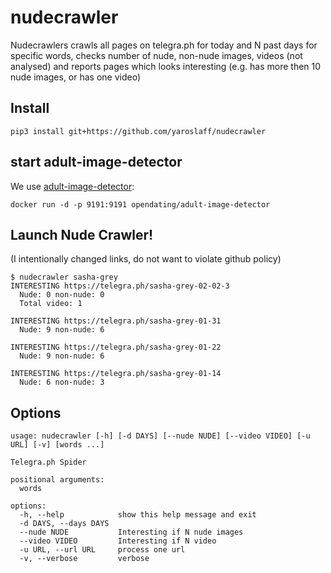 # nudecrawler

Nudecrawlers crawls all pages on telegra.ph for today and N past days for specific words, checks number of nude, non-nude images, videos (not analysed) and reports pages which looks interesting (e.g. has more then 10 nude images, or has one video)

## Install

```
pip3 install git+https://github.com/yaroslaff/nudecrawler
```

## start adult-image-detector 

We use [adult-image-detector](https://github.com/open-dating/adult-image-detector):

~~~
docker run -d -p 9191:9191 opendating/adult-image-detector
~~~

## Launch Nude Crawler!

(I intentionally changed links, do not want to violate github policy)
~~~
$ nudecrawler sasha-grey
INTERESTING https://telegra.ph/sasha-grey-02-02-3
  Nude: 0 non-nude: 0
  Total video: 1

INTERESTING https://telegra.ph/sasha-grey-01-31
  Nude: 9 non-nude: 6

INTERESTING https://telegra.ph/sasha-grey-01-22
  Nude: 9 non-nude: 6

INTERESTING https://telegra.ph/sasha-grey-01-14
  Nude: 6 non-nude: 3
~~~

## Options
~~~
usage: nudecrawler [-h] [-d DAYS] [--nude NUDE] [--video VIDEO] [-u URL] [-v] [words ...]

Telegra.ph Spider

positional arguments:
  words

options:
  -h, --help            show this help message and exit
  -d DAYS, --days DAYS
  --nude NUDE           Interesting if N nude images
  --video VIDEO         Interesting if N video
  -u URL, --url URL     process one url
  -v, --verbose         verbose
~~~